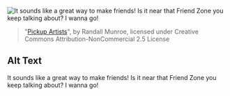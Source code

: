 ![It sounds like a great way to make friends! Is it near that Friend Zone you keep talking about? I wanna go!](https://imgs.xkcd.com/comics/pickup_artists.png)
> "[Pickup Artists](https://xkcd.com/1178/)", by Randall Munroe, licensed under Creative Commons Attribution-NonCommercial 2.5 License

## Alt Text
It sounds like a great way to make friends! Is it near that Friend Zone you keep talking about? I wanna go!
